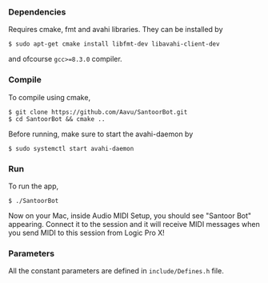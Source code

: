 ### Dependencies
Requires cmake, fmt and avahi libraries. They can be installed by
```shell
$ sudo apt-get cmake install libfmt-dev libavahi-client-dev
```

and ofcourse ```gcc>=8.3.0``` compiler.

### Compile
To compile using cmake,
```shell
$ git clone https://github.com/Aavu/SantoorBot.git
$ cd SantoorBot && cmake ..
```
Before running, make sure to start the avahi-daemon by
```shell
$ sudo systemctl start avahi-daemon
```

### Run
To run the app,
```shell
$ ./SantoorBot
```
Now on your Mac, inside Audio MIDI Setup, you should see "Santoor Bot" appearing. Connect it to the session and it will receive MIDI messages when you send MIDI to this session from Logic Pro X!

### Parameters
All the constant parameters are defined in ```include/Defines.h``` file.
